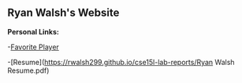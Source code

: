 ## Ryan Walsh's Website
**Personal Links:**

-[Favorite Player](https://rwalsh299.github.io/cse15l-lab-reports/bestplayerever.html)

-[Resume](https://rwalsh299.github.io/cse15l-lab-reports/Ryan Walsh Resume.pdf)
